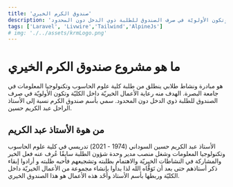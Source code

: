 ```yaml
---
title: 'صندوق الكرم الخيري'
description: 'الهدف منه رعاية الأعمال الخيريّة داخل الكليّة وتكون الأولويّة في صرف الصندوق للطلبة ذوي الدخل دون المحدود.'
tags: ['Laravel', 'Livwire','Tailwind','AlpineJs']
# img: './../assets/krmLogo.png'
---
```

# ما هو مشروع صندوق الكرم الخيري

هو مبادرة ونشاط طلابي ينطلق من طلبة كلية علوم الحاسوب وتكنولوجيا المعلومات في جامعة البصرة. الهدف
منه رعاية الأعمال الخيريّة داخل الكليّة وتكون الأولويّة في صرف الصندوق للطلبة ذوي الدخل دون المحدود.
سمي بأسم صندوق الكرم نسبة إلى الأستاذ الراحل عبد الكريم حسين.

## من هوة الأستاذ عبد الكريم

الأستاذ عبد الكريم حسين السوداني (1974 - 2021) تدريسي في كلية علوم الحاسوب وتكنولوجيا المعلومات وشغل
منصب مدير وحدة شؤون الطلبة سابقًا عُرف عنه فعل الخير والمشاركة في النشاطات الخيريّة والاهتمام بطلبته
وتشجيعهم فأحبه طلبته و أرادوا إبقاء ذكر أستاذهم حتى بعد أن تَوَفَّاه الله لذا بدأوا بإنشاء مجموعة من
الأعمال الخيريّة داخل الكليّة وربطها بأسم الأستاذ وأحّد هذه الأعمال هو هذا الصندوق الخيري.